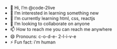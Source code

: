 - 👋 Hi, I’m @code-2live
- 👀 I’m interested in learning something new
- 🌱 I’m currently learning html, css, reactjs
- 💞️ I’m looking to collaborate on anyone
- 📫 How to reach me you can reach me anywhere
- 😄 Pronouns: c-o-d-e- 2-l-i-v-e
- ⚡ Fun fact: i'm human

<!---
code-2live/code-2live is a ✨ special ✨ repository because its `README.md` (this file) appears on your GitHub profile.
You can click the Preview link to take a look at your changes.
--->
